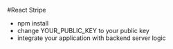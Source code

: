 #React Stripe

- npm install
- change YOUR_PUBLIC_KEY to your public key
- integrate your application with backend server logic
